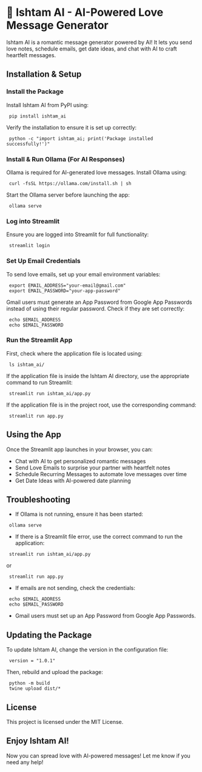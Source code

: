 # 💖 Ishtam AI - AI-Powered Love Message Generator  

Ishtam AI is a romantic message generator powered by AI! It lets you send love notes, schedule emails, get date ideas, and chat with AI to craft heartfelt messages.  

## Installation & Setup  

### Install the Package  
Install Ishtam AI from PyPI using:  
```
 pip install ishtam_ai 
```
Verify the installation to ensure it is set up correctly:  
```
 python -c "import ishtam_ai; print('Package installed successfully!')" 
```

### Install & Run Ollama (For AI Responses)  
Ollama is required for AI-generated love messages. Install Ollama using:  
```
 curl -fsSL https://ollama.com/install.sh | sh 
```
Start the Ollama server before launching the app:  
```
 ollama serve 
```

### Log into Streamlit  
Ensure you are logged into Streamlit for full functionality:  
```
 streamlit login 
```

### Set Up Email Credentials  
To send love emails, set up your email environment variables:  
```
 export EMAIL_ADDRESS="your-email@gmail.com" 
 export EMAIL_PASSWORD="your-app-password" 
```
Gmail users must generate an App Password from Google App Passwords instead of using their regular password. Check if they are set correctly:  
```
 echo $EMAIL_ADDRESS 
 echo $EMAIL_PASSWORD 
```

### Run the Streamlit App  
First, check where the application file is located using:  
```
 ls ishtam_ai/ 
```
If the application file is inside the Ishtam AI directory, use the appropriate command to run Streamlit:  
```
 streamlit run ishtam_ai/app.py 
```
If the application file is in the project root, use the corresponding command:  
```
 streamlit run app.py 
```

## Using the App  

Once the Streamlit app launches in your browser, you can:  
- Chat with AI to get personalized romantic messages  
- Send Love Emails to surprise your partner with heartfelt notes  
- Schedule Recurring Messages to automate love messages over time  
- Get Date Ideas with AI-powered date planning  

## Troubleshooting  

- If Ollama is not running, ensure it has been started:  
```
 ollama serve 
```
- If there is a Streamlit file error, use the correct command to run the application:  
```
 streamlit run ishtam_ai/app.py 
```
 or  
```
 streamlit run app.py 
```
- If emails are not sending, check the credentials:  
```
 echo $EMAIL_ADDRESS 
 echo $EMAIL_PASSWORD 
```
- Gmail users must set up an App Password from Google App Passwords.  

## Updating the Package  

To update Ishtam AI, change the version in the configuration file:  
```
 version = "1.0.1" 
```
Then, rebuild and upload the package:  
```
 python -m build 
 twine upload dist/* 
```

## License  

This project is licensed under the MIT License.  

## Enjoy Ishtam AI!  

Now you can spread love with AI-powered messages! Let me know if you need any help!

